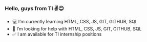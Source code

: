 ### Hello, guys from TI :v::wink:

- 💻 I’m currently learning HTML, CSS, JS, GIT, GITHUB, SQL
- 🙏 I’m looking for help with HTML, CSS, JS, GIT, GITHUB, SQL
- ✅ I am available for TI internship positions
